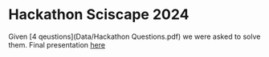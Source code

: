 # Hackathon Sciscape 2024

Given [4 qeustions](Data/Hackathon Questions.pdf) we were asked to solve them. Final presentation [here](Hackathon-Presentation.pptx)
